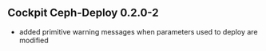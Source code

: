 ## Cockpit Ceph-Deploy 0.2.0-2

* added primitive warning messages when parameters used to deploy are modified